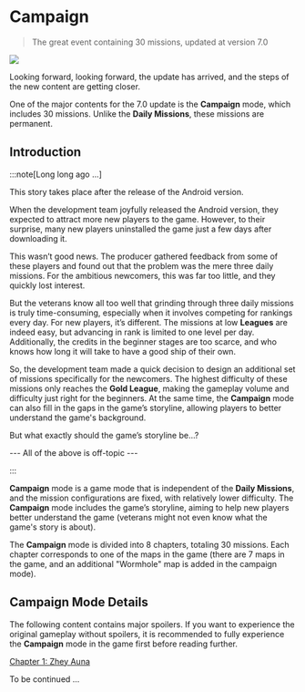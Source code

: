 # Campaign

> The great event containing 30 missions, updated at version 7.0

<img src="/Campaign/cover.png" style={{zoom:1}}/>

Looking forward, looking forward, the update has arrived, and the steps of the new content are getting closer.

One of the major contents for the 7.0 update is the **Campaign** mode, which includes 30 missions. Unlike the **Daily Missions**, these missions are permanent.

## Introduction

:::note[Long long ago ...]

This story takes place after the release of the Android version.

When the development team joyfully released the Android version, they expected to attract more new players to the game. However, to their surprise, many new players uninstalled the game just a few days after downloading it.

This wasn’t good news. The producer gathered feedback from some of these players and found out that the problem was the mere three daily missions. For the ambitious newcomers, this was far too little, and they quickly lost interest.

But the veterans know all too well that grinding through three daily missions is truly time-consuming, especially when it involves competing for rankings every day. For new players, it’s different. The missions at low **Leagues** are indeed easy, but advancing in rank is limited to one level per day. Additionally, the credits in the beginner stages are too scarce, and who knows how long it will take to have a good ship of their own.

So, the development team made a quick decision to design an additional set of missions specifically for the newcomers. The highest difficulty of these missions only reaches the **Gold League**, making the gameplay volume and difficulty just right for the beginners. At the same time, the **Campaign** mode can also fill in the gaps in the game’s storyline, allowing players to better understand the game's background.

But what exactly should the game’s storyline be...?

--- All of the above is off-topic ---

:::

**Campaign** mode is a game mode that is independent of the **Daily Missions**, and the mission configurations are fixed, with relatively lower difficulty. The **Campaign** mode includes the game’s storyline, aiming to help new players better understand the game (veterans might not even know what the game's story is about).

The **Campaign** mode is divided into 8 chapters, totaling 30 missions. Each chapter corresponds to one of the maps in the game (there are 7 maps in the game, and an additional "Wormhole" map is added in the campaign mode).

## Campaign Mode Details

The following content contains major spoilers. If you want to experience the original gameplay without spoilers, it is recommended to fully experience the **Campaign** mode in the game first before reading further.

[Chapter 1: Zhey Auna](Chapter1.md)

To be continued ...

<!-- ## Backgrounds

<img src="/Campaign/za.png" style={{zoom:0.5}}/>
<img src="/Campaign/gp.png" style={{zoom:0.5}}/>
<img src="/Campaign/wh.png" style={{zoom:0.5}}/>
<img src="/Campaign/arc.png" style={{zoom:0.5}}/>
<img src="/Campaign/cm.png" style={{zoom:0.5}}/>
<img src="/Campaign/bs.png" style={{zoom:0.5}}/>
<img src="/Campaign/df.png" style={{zoom:0.5}}/>
<img src="/Campaign/pa.png" style={{zoom:0.5}}/> -->